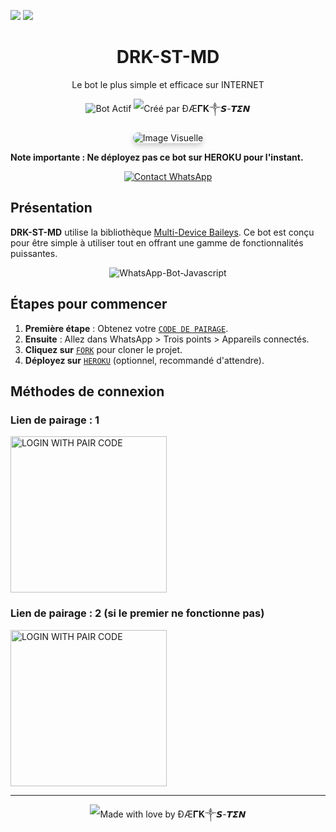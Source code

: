 <a><img src='https://i.imgur.com/LyHic3i.gif'/></a>
<a><img src='https://i.imgur.com/LyHic3i.gif'/></a>

<h1 align="center">DRK-ST-MD</h1>
<p align="center">Le bot le plus simple et efficace sur INTERNET</p>

<p align="center">
  <img src="https://img.shields.io/badge/BOT-ACTIF-green?style=for-the-badge&logo=whatsapp&logoColor=white" alt="Bot Actif">
  <img src="https://img.shields.io/badge/CREATED%20BY-🌹⃟⃢👑 ĐÆ𝚪𝐊༒𝙎-𝙏𝞢𝞜🌹⃟⃢👑-blue?style=for-the-badge" alt="Créé par ĐÆ𝚪𝐊༒𝙎-𝙏𝞢𝞜">
</p>

<p align="center">
  <img src="https://telegra.ph/file/3e1d82ab139d29975cad4.jpg" alt="Image Visuelle" style="border-radius: 15px; box-shadow: 0 4px 8px rgba(0, 0, 0, 0.2);">
</p>

<strong>Note importante : Ne déployez pas ce bot sur HEROKU pour l'instant.</strong>

<p align="center">
  <a href="https://wa.me/50931461936?text=Hey%20ĐÆ𝚪𝐊༒𝙎-𝙏𝞢𝞜" target="_blank">
    <img alt="Contact WhatsApp" src="https://img.shields.io/badge/Whatsapp-25D366?style=for-the-badge&logo=whatsapp&logoColor=white" />
  </a>
</p>

## Présentation

**DRK-ST-MD** utilise la bibliothèque [Multi-Device Baileys](https://github.com/adiwajshing/Baileys). Ce bot est conçu pour être simple à utiliser tout en offrant une gamme de fonctionnalités puissantes.

<p align="center">
  <img title="WhatsApp-Bot-Javascript" src="https://img.shields.io/badge/Javascript-363303?style=for-the-badge&logo=javascript&logoColor=c6c631"></img>
</p>

## Étapes pour commencer

1. **Première étape** : Obtenez votre [`CODE DE PAIRAGE`](https://byte-session.vercel.app/).
2. **Ensuite** : Allez dans WhatsApp > Trois points > Appareils connectés.
3. **Cliquez sur** [`FORK`](https://github.com/Sandro-sten/DRK-ST-MD-/fork) pour cloner le projet.
4. **Déployez sur** [`HEROKU`](https://dashboard.heroku.com/new?template=https://github.com/HyHamza/BYTE-MD) (optionnel, recommandé d'attendre).

## Méthodes de connexion

### Lien de pairage : 1

<a href="https://byte-session.vercel.app/"><img src="https://img.shields.io/badge/LOGIN%20WITH-PAIR%20CODE-red" alt="LOGIN WITH PAIR CODE" width="250"></a>

### Lien de pairage : 2 (si le premier ne fonctionne pas)

<a href="https://byte-session-2.vercel.app/"><img src="https://img.shields.io/badge/LOGIN%20WITH-PAIR%20CODE2-red" alt="LOGIN WITH PAIR CODE" width="250"></a>

---

<p align="center">
  <img src="https://img.shields.io/badge/MADE%20WITH-❤️%20BY%20ĐÆ𝚪𝐊༒𝙎-𝙏𝞢𝞜-blue?style=for-the-badge" alt="Made with love by ĐÆ𝚪𝐊༒𝙎-𝙏𝞢𝞜">
</p>
